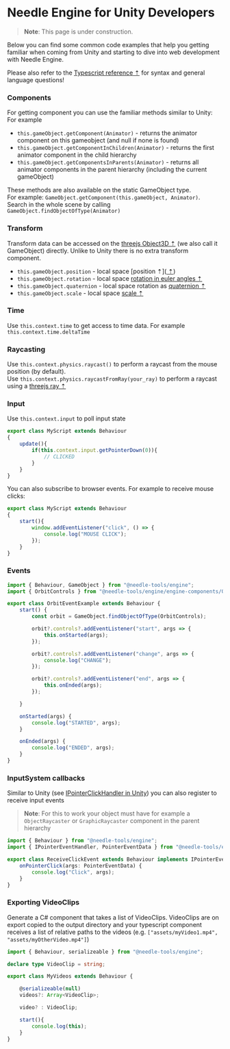 # Needle Engine for Unity Developers

> **Note**: This page is under construction. 

Below you can find some common code examples that help you getting familiar when coming from Unity and starting to dive into web development with Needle Engine. 


Please also refer to the [Typescript reference ⇡](https://www.typescriptlang.org/docs/) for syntax and general language questions!  


### Components
For getting component you can use the familiar methods similar to Unity:   
For example 
- ``this.gameObject.getComponent(Animator)`` - returns the animator component on this gameobject (and null if none is found)
- ``this.gameObject.getComponentInChildren(Animator)`` - returns the first animator component in the child hierarchy
- ``this.gameObject.getComponentsInParents(Animator)`` - returns all animator components in the parent hierarchy (including the current gameObject)
   
These methods are also available on the static GameObject type.   
For example: ``GameObject.getComponent(this.gameObject, Animator)``.   
Search in the whole scene by calling ``GameObject.findObjectOfType(Animator)``

### Transform
Transform data can be accessed on the [threejs Object3D ⇡](https://threejs.org/docs/#api/en/core/Object3D) (we also call it GameObject) directly. Unlike to Unity there is no extra transform component. 
- ``this.gameObject.position`` - local space [position ⇡]([ ⇡](https://threejs.org/docs/?q=obj#api/en/core/Object3D.position))
- ``this.gameObject.rotation`` - local space [rotation in euler angles ⇡](https://threejs.org/docs/?q=obj#api/en/core/Object3D.rotation)
- ``this.gameObject.quaternion`` - local space rotation as [quaternion ⇡](https://threejs.org/docs/?q=obj#api/en/core/Object3D.quaternion)
- ``this.gameObject.scale`` - local space [scale ⇡](https://threejs.org/docs/?q=obj#api/en/core/Object3D.scale)


### Time
Use ``this.context.time`` to get access to time data. For example ``this.context.time.deltaTime``


### Raycasting
Use ``this.context.physics.raycast()`` to perform a raycast from the mouse position (by default).  
Use ``this.context.physics.raycastFromRay(your_ray)`` to perform a raycast using a [threejs ray ⇡](https://threejs.org/docs/#api/en/math/Ray)

### Input
Use ``this.context.input`` to poll input state 

```ts
export class MyScript extends Behaviour
{
    update(){
        if(this.context.input.getPointerDown(0)){
            // CLICKED
        }
    }
}
```

You can also subscribe to browser events. For example to receive mouse clicks:
```ts
export class MyScript extends Behaviour
{
    start(){
        window.addEventListener("click", () => {
            console.log("MOUSE CLICK");
        });
    }
}
```


### Events
```ts
import { Behaviour, GameObject } from "@needle-tools/engine";
import { OrbitControls } from "@needle-tools/engine/engine-components/OrbitControls";

export class OrbitEventExample extends Behaviour {
    start() {
        const orbit = GameObject.findObjectOfType(OrbitControls);

        orbit?.controls?.addEventListener("start", args => {
            this.onStarted(args);
        });

        orbit?.controls?.addEventListener("change", args => {
            console.log("CHANGE");
        });

        orbit?.controls?.addEventListener("end", args => {
            this.onEnded(args);
        });

    }

    onStarted(args) {
        console.log("STARTED", args);
    }

    onEnded(args) {
        console.log("ENDED", args);
    }
}
```

### InputSystem callbacks
Similar to Unity (see [IPointerClickHandler in Unity](https://docs.unity3d.com/Packages/com.unity.ugui@1.0/api/UnityEngine.EventSystems.IPointerClickHandler.html)) you can also register to receive input events
> **Note**: For this to work your object must have for example a ``ObjectRaycaster`` or ``GraphicRaycaster`` component in the parent hierarchy

```ts
import { Behaviour } from "@needle-tools/engine";
import { IPointerEventHandler, PointerEventData } from "@needle-tools/engine/engine-components/ui/PointerEvents";

export class ReceiveClickEvent extends Behaviour implements IPointerEventHandler {
    onPointerClick(args: PointerEventData) {
        console.log("Click", args);
    }
}
```


### Exporting VideoClips

Generate a C# component that takes a list of VideoClips. VideoClips are on export copied to the output directory and your typescript component receives a list of relative paths to the videos (e.g. ``["assets/myVideo1.mp4", "assets/myOtherVideo.mp4"]``)

```ts
import { Behaviour, serializeable } from "@needle-tools/engine";

declare type VideoClip = string;

export class MyVideos extends Behaviour {

    @serializeable(null)
    videos?: Array<VideoClip>;

    video? : VideoClip;

    start(){
        console.log(this);
    }
}
```

